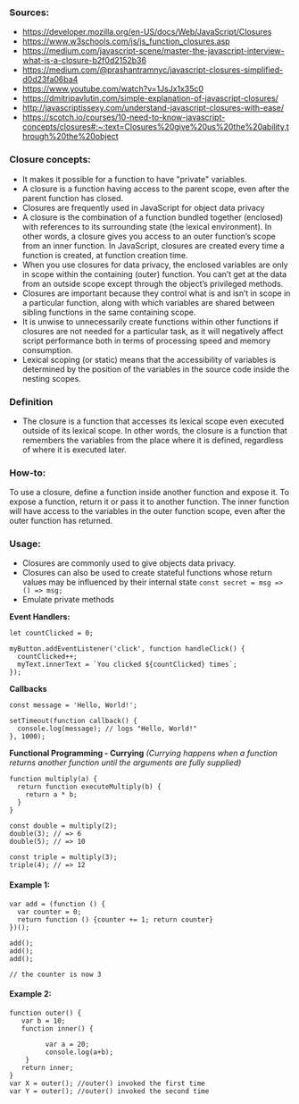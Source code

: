 ### Sources:

-   https://developer.mozilla.org/en-US/docs/Web/JavaScript/Closures
-   https://www.w3schools.com/js/js_function_closures.asp
-   https://medium.com/javascript-scene/master-the-javascript-interview-what-is-a-closure-b2f0d2152b36
-   https://medium.com/@prashantramnyc/javascript-closures-simplified-d0d23fa06ba4
-   https://www.youtube.com/watch?v=1JsJx1x35c0
-   https://dmitripavlutin.com/simple-explanation-of-javascript-closures/
-   http://javascriptissexy.com/understand-javascript-closures-with-ease/
-   https://scotch.io/courses/10-need-to-know-javascript-concepts/closures#:~:text=Closures%20give%20us%20the%20ability,through%20the%20object

### Closure concepts:

-   It makes it possible for a function to have "private" variables.
-   A closure is a function having access to the parent scope, even after the parent function has closed.
-   Closures are frequently used in JavaScript for object data privacy
-   A closure is the combination of a function bundled together (enclosed) with references to its surrounding state (the lexical environment). In other words, a closure gives you access to an outer function’s scope from an inner function. In JavaScript, closures are created every time a function is created, at function creation time.
-   When you use closures for data privacy, the enclosed variables are only in scope within the containing (outer) function. You can’t get at the data from an outside scope except through the object’s privileged methods.
-   Closures are important because they control what is and isn’t in scope in a particular function, along with which variables are shared between sibling functions in the same containing scope.
-   It is unwise to unnecessarily create functions within other functions if closures are not needed for a particular task, as it will negatively affect script performance both in terms of processing speed and memory consumption.
-   Lexical scoping (or static) means that the accessibility of variables is determined by the position of the variables in the source code inside the nesting scopes.

### Definition

-   The closure is a function that accesses its lexical scope even executed outside of its lexical scope. In other words, the closure is a function that remembers the variables from the place where it is defined, regardless of where it is executed later.

### How-to:

To use a closure, define a function inside another function and expose it. To expose a function, return it or pass it to another function.
The inner function will have access to the variables in the outer function scope, even after the outer function has returned.

### Usage:

-   Closures are commonly used to give objects data privacy.
-   Closures can also be used to create stateful functions whose return values may be influenced by their internal state
    `const secret = msg => () => msg;`
-   Emulate private methods

**Event Handlers:**

```
let countClicked = 0;

myButton.addEventListener('click', function handleClick() {
  countClicked++;
  myText.innerText = `You clicked ${countClicked} times`;
});
```

**Callbacks**

```
const message = 'Hello, World!';

setTimeout(function callback() {
  console.log(message); // logs "Hello, World!"
}, 1000);
```

**Functional Programming - Currying**
_(Currying happens when a function returns another function until the arguments are fully supplied)_

```
function multiply(a) {
  return function executeMultiply(b) {
    return a * b;
  }
}

const double = multiply(2);
double(3); // => 6
double(5); // => 10

const triple = multiply(3);
triple(4); // => 12
```

#### Example 1:

```
var add = (function () {
  var counter = 0;
  return function () {counter += 1; return counter}
})();

add();
add();
add();

// the counter is now 3
```

#### Example 2:

```
function outer() {
   var b = 10;
   function inner() {

         var a = 20;
         console.log(a+b);
    }
   return inner;
}
var X = outer(); //outer() invoked the first time
var Y = outer(); //outer() invoked the second time
```

